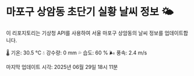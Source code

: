 
# 마포구 상암동 초단기 실황 날씨 정보 🌤️

이 리포지토리는 기상청 API를 사용하여 서울 마포구 상암동의 날씨 정보를 업데이트합니다. 

🌡️ 기온: 30.5 ℃
💧 강수량: 0 mm
💦 습도: 60 %
🌬️ 풍속: 2.4 m/s

마지막 업데이트 시각: 2025년 06월 29일 18시 11분    
